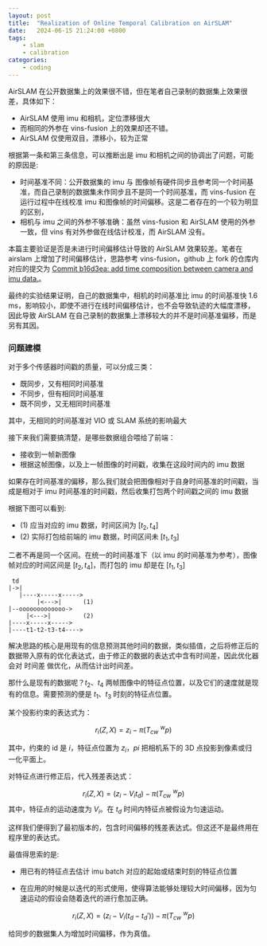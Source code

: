 ```yaml
---
layout: post
title:  "Realization of Online Temporal Calibration on AirSLAM" 
date:   2024-06-15 21:24:00 +0800
tags: 
    - slam
    - calibration
categories:
    - coding 
---
```



AirSLAM 在公开数据集上的效果很不错，但在笔者自己录制的数据集上效果很差，具体如下：

- AirSLAM 使用 imu 和相机，定位漂移很大
- 而相同的外参在 vins-fusion 上的效果却还不错。
- AirSLAM 仅使用双目，漂移小，较为正常

根据第一条和第三条信息，可以推断出是 imu 和相机之间的协调出了问题，可能的原因是: 

- 时间基准不同：公开数据集的 imu 与 图像帧有硬件同步且参考同一个时间基准，而自己录制的数据集未作同步且不是同一个时间基准，而 vins-fusion 在运行过程中在线校准 imu 和图像帧的时间偏移。这是二者存在的一个较为明显的区别，
- 相机与 imu 之间的外参不够准确：虽然 vins-fusion 和 AirSLAM 使用的外参一致，但 vins 有对外参做在线估计校准，而 AirSLAM 没有。

本篇主要验证是否是未进行时间偏移估计导致的 AirSLAM 效果较差。笔者在 airslam 上增加了时间偏移估计，思路参考 vins-fusion，github 上 fork 的仓库内对应的提交为 
[Commit b16d3ea: add time composition between camera and imu data.](https://github.com/sair-lab/AirSLAM/commit/b16d3eac07ceb580c26b62f7f392e20f4d80b24d)。

最终的实验结果证明，自己的数据集中，相机的时间基准比 imu 的时间基准快 1.6 ms，影响较小，即使不进行在线时间偏移估计，也不会导致轨迹的大幅度漂移，因此导致 AirSLAM 在自己录制的数据集上漂移较大的并不是时间基准偏移，而是另有其因。

### 问题建模

对于多个传感器时间戳的质量，可以分成三类：
- 既同步，又有相同时间基准
- 不同步，但有相同时间基准
- 既不同步，又无相同时间基准

其中，无相同的时间基准对 VIO 或 SLAM 系统的影响最大

接下来我们需要搞清楚，是哪些数据组合喂给了前端：

- 接收到一帧新图像
- 根据这帧图像，以及上一帧图像的时间戳，收集在这段时间内的 imu 数据

如果存在时间基准的偏移，那么我们就会把图像相对于自身时间基准的时间戳，当成是相对于 imu 时间基准的时间戳，然后收集打包两个时间戳之间的 imu 数据

根据下图可以看到: 

- (1) 应当对应的 imu 数据，时间区间为 $[t_2, t_4]$
- (2) 实际打包给前端的 imu 数据，时间区间未 $[t_1, t_3]$

二者不再是同一个区间。在统一的时间基准下（以 imu 的时间基准为参考），图像帧对应的时间区间是 $[t_2, t_4]$，而打包的 imu 却是在 $[t_1, t_3]$

```
 td
|->|
   |----x-----x----->
        |<--->|      (1)
|--ooooooooooooo->
     |<--->|         (2) 
|----x-----x----->
|----t1-t2-t3-t4---->
```

解决思路的核心是用现有的信息预测其他时间的数据，类似插值，之后将修正后的数据带入原有的优化表达式，由于修正的数据的表达式中含有时间差，因此优化器会对 时间差 做优化，从而估计出时间差。

那什么是现有的数据呢？$t_2$、$t_4$ 两帧图像中的特征点位置，以及它们的速度就是现有的信息。需要预测的便是 $t_1$、$t_3$ 时刻的特征点位置。

某个投影约束的表达式为：

$$
r_i(Z,X) = z_i - \pi(T_{cw}\ ^wp)
$$

其中，约束的 id 是 $i$，特征点位置为 $z_i$，$pi$ 把相机系下的 3D 点投影到像素或归一化平面上。

对特征点进行修正后，代入残差表达式：

$$
r_i(Z,X) = (z_i - V_i t_d ) - \pi(T_{cw}\ ^wp)
$$
其中，特征点的运动速度为 $V_i$。在 $t_d$ 时间内特征点被假设为匀速运动。

这样我们便得到了最初版本的，包含时间偏移的残差表达式。但这还不是最终用在程序里的表达式。

最值得思索的是:

- 用已有的特征点去估计 imu batch 对应的起始或结束时刻的特征点位置

- 在应用的时候是以迭代的形式使用，使得算法能够处理较大时间偏移，因为匀速运动的假设会随着迭代的进行愈加正确。


$$
r_i(Z,X) = (z_i - V_i (t_d - t_d') ) - \pi(T_{cw}\ ^wp)
$$


给同步的数据集人为增加时间偏移，作为真值。